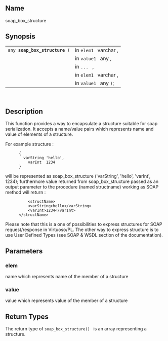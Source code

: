 <div>

<div>

</div>

<div>

## Name

soap_box_structure

</div>

<div>

## Synopsis

<div>

|                                    |                       |
|------------------------------------|-----------------------|
| `any `**`soap_box_structure`**` (` | in `elem1 ` varchar , |
|                                    | in `value1 ` any ,    |
|                                    | in `... ` ,           |
|                                    | in `elem1 ` varchar , |
|                                    | in `value1 ` any `)`; |

<div>

 

</div>

</div>

</div>

<div>

## Description

This function provides a way to encapsulate a structure suitable for
soap serialization. It accepts a name/value pairs which represents name
and value of elements of a structure.

For example structure :

``` programlisting
      {
        varString 'hello',
          varInt  1234 
      }
```

will be represented as soap_box_structure ('varString', 'hello',
'varInt', 1234); furthermore value returned from soap_box_structure
passed as an output parameter to the procedure (named structname)
working as SOAP method will return :

``` programlisting
          <structName>
          <varString>hello</varString>
          <varInt>1234</varInt> 
      </structName> 
```

Please note that this is a one of possibilities to express structures
for SOAP request/response in Virtuoso/PL. The other way to express
structure is to use User Defined Types (see SOAP & WSDL section of the
documentation).

</div>

<div>

## Parameters

<div>

### elem

name which represents name of the member of a structure

</div>

<div>

### value

value which represents value of the member of a structure

</div>

</div>

<div>

## Return Types

The return type of `soap_box_structure() ` is an array representing a
structure.

</div>

</div>
